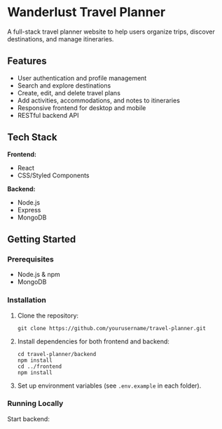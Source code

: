 # Wanderlust Travel Planner

A full-stack travel planner website to help users organize trips, discover destinations, and manage itineraries.

## Features

- User authentication and profile management
- Search and explore destinations
- Create, edit, and delete travel plans
- Add activities, accommodations, and notes to itineraries
- Responsive frontend for desktop and mobile
- RESTful backend API

## Tech Stack

**Frontend:**  
- React  
- CSS/Styled Components

**Backend:**  
- Node.js  
- Express  
- MongoDB

## Getting Started

### Prerequisites

- Node.js & npm
- MongoDB

### Installation

1. Clone the repository:
    ```
    git clone https://github.com/yourusername/travel-planner.git
    ```
2. Install dependencies for both frontend and backend:
    ```
    cd travel-planner/backend
    npm install
    cd ../frontend
    npm install
    ```
3. Set up environment variables (see `.env.example` in each folder).

### Running Locally

Start backend: